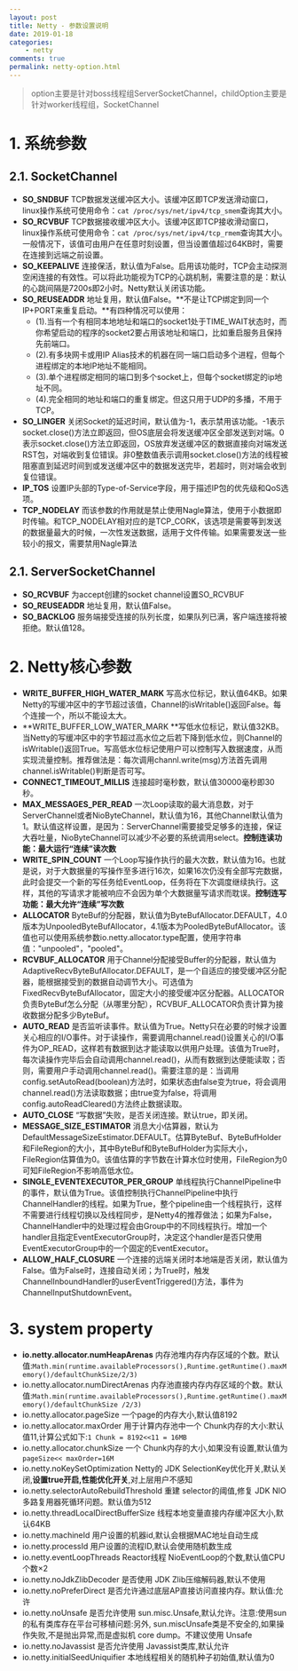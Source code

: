 ```yaml
---
layout: post
title: Netty - 参数设置说明
date: 2019-01-18
categories:
    - netty
comments: true
permalink: netty-option.html
---
```


> option主要是针对boss线程组ServerSocketChannel，childOption主要是针对worker线程组，SocketChannel

# 1. 系统参数

## 2.1. SocketChannel

- **SO_SNDBUF** TCP数据发送缓冲区大小。该缓冲区即TCP发送滑动窗口，linux操作系统可使用命令：`cat /proc/sys/net/ipv4/tcp_smem`查询其大小。
- **SO_RCVBUF** TCP数据接收缓冲区大小。该缓冲区即TCP接收滑动窗口，linux操作系统可使用命令：`cat /proc/sys/net/ipv4/tcp_rmem`查询其大小。一般情况下，该值可由用户在任意时刻设置，但当设置值超过64KB时，需要在连接到远端之前设置。
- **SO_KEEPALIVE** 连接保活，默认值为False。启用该功能时，TCP会主动探测空闲连接的有效性。可以将此功能视为TCP的心跳机制，需要注意的是：默认的心跳间隔是7200s即2小时。Netty默认关闭该功能。
- **SO_REUSEADDR** 地址复用，默认值False。**不是让TCP绑定到同一个IP+PORT来重复启动。**有四种情况可以使用：
  - (1).当有一个有相同本地地址和端口的socket1处于TIME_WAIT状态时，而你希望启动的程序的socket2要占用该地址和端口，比如重启服务且保持先前端口。
  - (2).有多块网卡或用IP Alias技术的机器在同一端口启动多个进程，但每个进程绑定的本地IP地址不能相同。
  - (3).单个进程绑定相同的端口到多个socket上，但每个socket绑定的ip地址不同。
  - (4).完全相同的地址和端口的重复绑定。但这只用于UDP的多播，不用于TCP。
- **SO_LINGER** 关闭Socket的延迟时间，默认值为-1，表示禁用该功能。-1表示socket.close()方法立即返回，但OS底层会将发送缓冲区全部发送到对端。0表示socket.close()方法立即返回，OS放弃发送缓冲区的数据直接向对端发送RST包，对端收到复位错误。非0整数值表示调用socket.close()方法的线程被阻塞直到延迟时间到或发送缓冲区中的数据发送完毕，若超时，则对端会收到复位错误。
- **IP_TOS** 设置IP头部的Type-of-Service字段，用于描述IP包的优先级和QoS选项。
- **TCP_NODELAY** 而该参数的作用就是禁止使用Nagle算法，使用于小数据即时传输。和TCP_NODELAY相对应的是TCP_CORK，该选项是需要等到发送的数据量最大的时候，一次性发送数据，适用于文件传输。如果需要发送一些较小的报文，需要禁用Nagle算法

## 2.1. ServerSocketChannel

- **SO_RCVBUF** 为accept创建的socket channel设置SO_RCVBUF
- **SO_REUSEADDR** 地址复用，默认值False。
- **SO_BACKLOG** 服务端接受连接的队列长度，如果队列已满，客户端连接将被拒绝。默认值128。

# 2. Netty核心参数

- **WRITE_BUFFER_HIGH_WATER_MARK** 写高水位标记，默认值64KB。如果Netty的写缓冲区中的字节超过该值，Channel的isWritable()返回False。每个连接一个，所以不能设太大。
- **WRITE_BUFFER_LOW_WATER_MARK **写低水位标记，默认值32KB。当Netty的写缓冲区中的字节超过高水位之后若下降到低水位，则Channel的isWritable()返回True。写高低水位标记使用户可以控制写入数据速度，从而实现流量控制。推荐做法是：每次调用channl.write(msg)方法首先调用channel.isWritable()判断是否可写。
- **CONNECT_TIMEOUT_MILLIS** 连接超时毫秒数，默认值30000毫秒即30秒。
- **MAX_MESSAGES_PER_READ** 一次Loop读取的最大消息数，对于ServerChannel或者NioByteChannel，默认值为16，其他Channel默认值为1。默认值这样设置，是因为：ServerChannel需要接受足够多的连接，保证大吞吐量，NioByteChannel可以减少不必要的系统调用select。**控制连读功能：最大运行“连续”读次数**
- **WRITE_SPIN_COUNT** 一个Loop写操作执行的最大次数，默认值为16。也就是说，对于大数据量的写操作至多进行16次，如果16次仍没有全部写完数据，此时会提交一个新的写任务给EventLoop，任务将在下次调度继续执行。这样，其他的写请求才能被响应不会因为单个大数据量写请求而耽误。**控制连写功能：最大允许“连续”写次数**
- **ALLOCATOR** ByteBuf的分配器，默认值为ByteBufAllocator.DEFAULT，4.0版本为UnpooledByteBufAllocator，4.1版本为PooledByteBufAllocator。该值也可以使用系统参数io.netty.allocator.type配置，使用字符串值："unpooled"，"pooled"。
- **RCVBUF_ALLOCATOR** 用于Channel分配接受Buffer的分配器，默认值为AdaptiveRecvByteBufAllocator.DEFAULT，是一个自适应的接受缓冲区分配器，能根据接受到的数据自动调节大小。可选值为FixedRecvByteBufAllocator，固定大小的接受缓冲区分配器。ALLOCATOR负责ByteBuf怎么分配（从哪里分配），RCVBUF_ALLOCATOR负责计算为接收数据分配多少ByteBuf。
- **AUTO_READ** 是否监听读事件。默认值为True。Netty只在必要的时候才设置关心相应的I/O事件。对于读操作，需要调用channel.read()设置关心的I/O事件为OP_READ，这样若有数据到达才能读取以供用户处理。该值为True时，每次读操作完毕后会自动调用channel.read()，从而有数据到达便能读取；否则，需要用户手动调用channel.read()。需要注意的是：当调用config.setAutoRead(boolean)方法时，如果状态由false变为true，将会调用channel.read()方法读取数据；由true变为false，将调用config.autoReadCleared()方法终止数据读取。
- **AUTO_CLOSE** “写数据”失败，是否关闭连接。默认true，即关闭。
- **MESSAGE_SIZE_ESTIMATOR** 消息大小估算器，默认为DefaultMessageSizeEstimator.DEFAULT。估算ByteBuf、ByteBufHolder和FileRegion的大小，其中ByteBuf和ByteBufHolder为实际大小，FileRegion估算值为0。该值估算的字节数在计算水位时使用，FileRegion为0可知FileRegion不影响高低水位。
- **SINGLE_EVENTEXECUTOR_PER_GROUP** 单线程执行ChannelPipeline中的事件，默认值为True。该值控制执行ChannelPipeline中执行ChannelHandler的线程。如果为True，整个pipeline由一个线程执行，这样不需要进行线程切换以及线程同步，是Netty4的推荐做法；如果为False，ChannelHandler中的处理过程会由Group中的不同线程执行。增加一个handler且指定EventExecutorGroup时，决定这个handler是否只使用EventExecutorGroup中的一个固定的EventExecutor。
- **ALLOW_HALF_CLOSURE** 一个连接的远端关闭时本地端是否关闭，默认值为False。值为False时，连接自动关闭；为True时，触发ChannelInboundHandler的userEventTriggered()方法，事件为ChannelInputShutdownEvent。

# 3. system property

- **io.netty.allocator.numHeapArenas**	内存池堆内存内存区域的个数。默认值:`Math.min(runtime.availableProcessors(),Runtime.getRuntime().maxMemory()/defaultChunkSize/2/3)`
- io.netty.allocator.numDirectArenas	内存池直接内存内存区域的个数。默认值:`Math.min(runtime.availableProcessors(),Runtime.getRuntime().maxMemory()/defaultChunkSize /2/3)`
- io.netty.allocator.pageSize	一个page的内存大小,默认值8192
- io.netty.allocator.maxOrder	用于计算内存池中一个 Chunk内存的大小:默认值11,计算公式如下:`1 Chunk = 8192<<11 = 16MB`
- io.netty.allocator.chunkSize	一个 Chunk内存的大小,如果没有设置,默认值为 `pageSize<< maxOrder=16M`
- io.netty.noKeySetOptimization	Netty的 JDK SelectionKey优化开关,默认关闭,**设置true开启,性能优化开关**,对上层用户不感知
- io.netty.selectorAutoRebuildThreshold	重建 selector的阈值,修复 JDK NIO多路复用器死循环问题。默认值为512
- io.netty.threadLocalDirectBufferSize	线程本地变量直接内存缓冲区大小,默认64KB
- io.netty.machineId	用户设置的机器id,默认会根据MAC地址自动生成
- io.netty.processId	用户设置的流程ID,默认会使用随机数生成
- io.netty.eventLoopThreads	Reactor线程 NioEventLoop的个数,默认值CPU个数×2
- io.netty.noJdkZlibDecoder	是否使用 JDK Zlib压缩解码器,默认不使用
- io.netty.noPreferDirect	是否允许通过底层AP直接访问直接内存。默认值:允许
- io.netty.noUnsafe	是否允许使用 sun.misc.Unsafe,默认允许。注意:使用sun的私有类库存在平台可移植问题:另外, sun.miscUnsafe类是不安全的,如果操作失败,不是抛出异常,而是虚拟机 core dump。不建议使用 Unsafe
- io.netty.noJavassist	是否允许使用 Javassist类库,默认允许
- io.netty.initialSeedUniquifier	本地线程相关的随机种子初始值,默认值为0